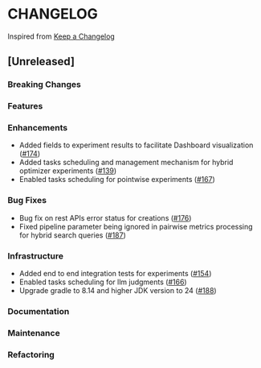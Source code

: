 # CHANGELOG

Inspired from [Keep a Changelog](https://keepachangelog.com/en/1.0.0/)

## [Unreleased]

### Breaking Changes

### Features

### Enhancements
* Added fields to experiment results to facilitate Dashboard visualization ([#174](https://github.com/opensearch-project/search-relevance/pull/174))
* Added tasks scheduling and management mechanism for hybrid optimizer experiments ([#139](https://github.com/opensearch-project/search-relevance/pull/139))
* Enabled tasks scheduling for pointwise experiments ([#167](https://github.com/opensearch-project/search-relevance/pull/167))

### Bug Fixes
* Bug fix on rest APIs error status for creations ([#176](https://github.com/opensearch-project/search-relevance/pull/176))
* Fixed pipeline parameter being ignored in pairwise metrics processing for hybrid search queries ([#187](https://github.com/opensearch-project/search-relevance/pull/187))

### Infrastructure
* Added end to end integration tests for experiments ([#154](https://github.com/opensearch-project/search-relevance/pull/154))
* Enabled tasks scheduling for llm judgments ([#166](https://github.com/opensearch-project/search-relevance/pull/166))
* Upgrade gradle to 8.14 and higher JDK version to 24 ([#188](https://github.com/opensearch-project/search-relevance/pull/188))

### Documentation

### Maintenance

### Refactoring
